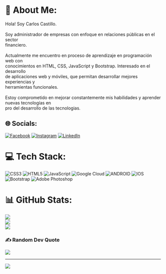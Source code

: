 # 💫 About Me:
Hola! Soy Carlos Castillo.<br><br>Soy administrador de empresas con enfoque en relaciones públicas en el sector<br>financiero.<br><br>Actualmente me encuentro en proceso de  aprendizaje en  programación web con <br>conocimientos en HTML, CSS, JavaScript y Bootstrap. Interesado en el desarrollo <br>de aplicaciones web y móviles, que permitan desarrollar mejores experiencias y <br>herramientas funcionales. <br><br>Estoy comprometido en mejorar constantemente mis habilidades y aprender nuevas tecnologías en<br>pro del desarrollo de las tecnologias.<br>


## 🌐 Socials:
[![Facebook](https://img.shields.io/badge/Facebook-%231877F2.svg?logo=Facebook&logoColor=white)](https://facebook.com/https://www.facebook.com/karlos.castillo2) [![Instagram](https://img.shields.io/badge/Instagram-%23E4405F.svg?logo=Instagram&logoColor=white)](https://instagram.com/https://www.instagram.com/mr.carloscastillo26/) [![LinkedIn](https://img.shields.io/badge/LinkedIn-%230077B5.svg?logo=linkedin&logoColor=white)](https://linkedin.com/in/https://www.linkedin.com/in/carloscastillot/) 

# 💻 Tech Stack:
![CSS3](https://img.shields.io/badge/css3-%231572B6.svg?style=plastic&logo=css3&logoColor=white) ![HTML5](https://img.shields.io/badge/html5-%23E34F26.svg?style=plastic&logo=html5&logoColor=white) ![JavaScript](https://img.shields.io/badge/javascript-%23323330.svg?style=plastic&logo=javascript&logoColor=%23F7DF1E) ![Google Cloud](https://img.shields.io/badge/Google%20Cloud-%234285F4.svg?style=plastic&logo=google-cloud&logoColor=white) ![ANDROID](https://img.shields.io/badge/android-%2320232a.svg?style=plastic&logo=android&logoColor=%a4c639) ![IOS](https://img.shields.io/badge/IOS-%2320232a.svg?style=plastic&logo=apple&logoColor=white) ![Bootstrap](https://img.shields.io/badge/bootstrap-%23563D7C.svg?style=plastic&logo=bootstrap&logoColor=white) ![Adobe Photoshop](https://img.shields.io/badge/adobephotoshop-%2331A8FF.svg?style=plastic&logo=adobephotoshop&logoColor=white)
# 📊 GitHub Stats:
![](https://github-readme-stats.vercel.app/api?username=Carloscasti90&theme=swift&hide_border=false&include_all_commits=false&count_private=false)<br/>
![](https://github-readme-streak-stats.herokuapp.com/?user=Carloscasti90&theme=swift&hide_border=false)<br/>
![](https://github-readme-stats.vercel.app/api/top-langs/?username=Carloscasti90&theme=swift&hide_border=false&include_all_commits=false&count_private=false&layout=compact)

### ✍️ Random Dev Quote
![](https://quotes-github-readme.vercel.app/api?type=horizontal&theme=tokyonight)

---
[![](https://visitcount.itsvg.in/api?id=Carloscasti90&icon=0&color=3)](https://visitcount.itsvg.in)

<!-- Proudly created with GPRM ( https://gprm.itsvg.in ) -->